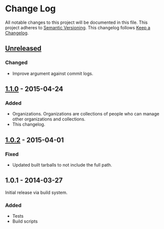 # Change Log
All notable changes to this project will be documented in this file.
This project adheres to [Semantic Versioning](http://semver.org/).
This changelog follows [Keep a Changelog](http://keepachangelog.com/).

## [Unreleased][unreleased]
### Changed
- Improve argument against commit logs.

## [1.1.0] - 2015-04-24
### Added
- Organizations. Organizations are collections of people who can manage other organizations and collections.
- This changelog.

## [1.0.2] - 2015-04-01
### Fixed
- Updated built tarballs to not include the full path.

## 1.0.1 - 2014-03-27
Initial release via build system.

### Added
- Tests
- Build scripts

[unreleased]: https://github.com/TissueHub/TissueHub/compare/v1.0.2...HEAD
[1.1.0]: https://github.com/TissueHub/TissueHub/compare/v1.0.2...1.1.0
[1.0.2]: https://github.com/TissueHub/TissueHub/compare/v1.0.1...v1.0.2